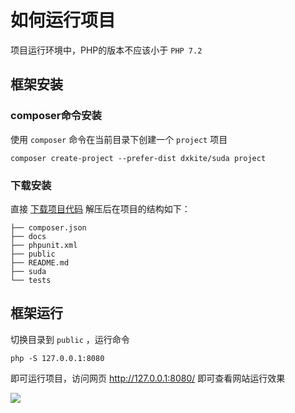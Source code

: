 # 如何运行项目

项目运行环境中，PHP的版本不应该小于 `PHP 7.2`

## 框架安装

### composer命令安装

使用 `composer` 命令在当前目录下创建一个 `project` 项目

```
composer create-project --prefer-dist dxkite/suda project
```


### 下载安装

直接 [下载项目代码](https://github.com/dxkite/suda/archive/master.zip) 解压后在项目的结构如下：

```
├── composer.json
├── docs
├── phpunit.xml
├── public
├── README.md
├── suda
└── tests
```

## 框架运行

切换目录到 `public` ，运行命令 

```
php -S 127.0.0.1:8080
```

即可运行项目，访问网页 http://127.0.0.1:8080/ 即可查看网站运行效果

![](/01-run-suda/run.jpg)